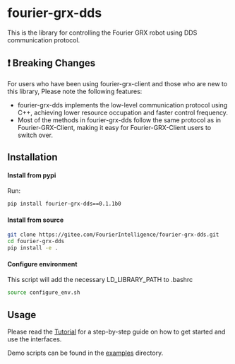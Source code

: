 # fourier-grx-dds

This is the library for controlling the Fourier GRX robot using DDS communication protocol.

## ❗ Breaking Changes

For users who have been using fourier-grx-client and those who are new to this library, Please note the following features:

- fourier-grx-dds implements the low-level communication protocol using C++, achieving lower resource occupation and faster control frequency.
- Most of the methods in fourier-grx-dds follow the same protocol as in Fourier-GRX-Client, making it easy for Fourier-GRX-Client users to switch over.
## Installation

#### Install from pypi

Run:

```bash
pip install fourier-grx-dds==0.1.1b0

```

#### Install from source

```bash
git clone https://gitee.com/FourierIntelligence/fourier-grx-dds.git
cd fourier-grx-dds
pip install -e .
```
#### Configure environment
This script will add the necessary LD_LIBRARY_PATH to .bashrc

```bash
source configure_env.sh
```


## Usage

Please read the [Tutorial](tutorial.ipynb) for a step-by-step guide on how to get started and use the interfaces.

Demo scripts can be found in the [examples](examples/) directory.

